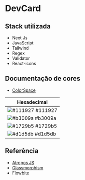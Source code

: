 # DevCard

## Stack utilizada

- Next Js
- JavaScript
- Tailwind
- Regex
- Validator
- React-icons

## Documentação de cores

- [ColorSpace](https://mycolor.space/?hex=%232FB598&sub=1)

 Hexadecimal                                                |
 ---------------------------------------------------------------- |
![#111927](https://via.placeholder.com/10/111927?text=+) #111927 |
![#b3009a](https://via.placeholder.com/10/b3009a?text=+) #b3009a |
![#1729b5](https://via.placeholder.com/10/1729b5?text=+) #1729b5 |
![#d1d5db](https://via.placeholder.com/10/d1d5db?text=+) #d1d5db |


## Referência

 - [Atropos JS](https://atroposjs.com/docs/react)
 - [Glassmorphism](https://ui.glass/generator/)
 - [Flowbite](https://flowbite.com/)
